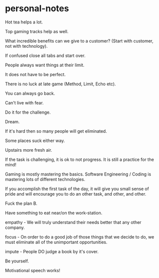 # personal-notes

Hot tea helps a lot.

Top gaming tracks help as well.

What incredible benefits can we give to a customer? \(Start with customer, not with technology\).

If confused close all tabs and start over.

People always want things at their limit.

It does not have to be perfect.

There is no luck at late game \(Method, Limit, Echo etc\).

You can always go back.

Can't live with fear.

Do it for the challenge.

Dream.

If it's hard then so many people will get eliminated.

Some places suck either way.

Upstairs more fresh air.

If the task is challenging, it is ok to not progress. It is still a practice for the mind!

Gaming is mostly mastering the basics. Software Engineering / Coding is mastering lots of different technologies.

If you accomplish the first task of the day, it will give you small sense of pride and will encourage you to do an other task, and other, and other.

Fuck the plan B.

Have something to eat near/on the work-station.

empathy - We will truly understand their needs better that any other company.

focus - On order to do a good job of those things that we decide to do, we must eliminate all of the unimportant opportunities.

impute - People DO judge a book by it's cover.

Be yourself.

Motivational speech works!

